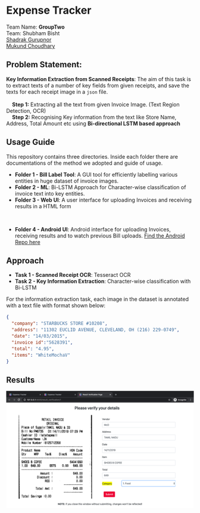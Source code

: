 # Expense Tracker
Team Name: **GroupTwo**<br/>
Team: Shubham Bisht<br/>
[Shadrak Gurupnor](https://github.com/shadrak98)<br/>
[Mukund Choudhary](https://github.com/mukund126)

## **Problem Statement:** <br/>
**Key Information Extraction from Scanned Receipts**: The aim of this task is to extract texts of a number of key fields from given receipts, and save the texts for each receipt image in a `json` file.
<br/><br/>
&nbsp;  &nbsp;  **Step 1:** Extracting all the text from given Invoice Image. (Text Region Detection, OCR) <br/>
&nbsp;  &nbsp;  **Step 2:** Recognising Key information from the text like Store Name, Address, Total Amount etc using **Bi-directional LSTM based approach**

## Usage Guide

This repository contains three directories. Inside each folder there are documentations of the method we adopted and guide of usage.

- **Folder 1 - Bill Label Tool**: A GUI tool for efficiently labelling various entities in huge dataset of invoice images.
- **Folder 2 - ML**: Bi-LSTM Approach for Character-wise classification of invoice text into key entities.
- **Folder 3 - Web UI**: A user interface for uploading Invoices and receiving results in a HTML form
<br/>

- **Folder 4 - Android UI**: Android interface for uploading Invoices, receiving results and to watch previous Bill uploads. <a href="https://github.com/shubham99bisht/Expos" target="_blank">Find the Android Repo here</a>

## Approach

- **Task 1 - Scanned Receipt OCR**: Tesseract OCR
- **Task 2 - Key Information Extraction**: Character-wise classification with Bi-LSTM

For the information extraction task, each image in the dataset is annotated with a text file with format shown below:
```json
{
  "company": "STARBUCKS STORE #10208",
  "address": "11302 EUCLID AVENUE, CLEVELAND, OH (216) 229-0749",
  "date": "14/03/2015",
  "invoice id":"5628391",
  "total": "4.95",
  "items": "WhiteMochaV"
}
```

## Results

![](Media/demo_result.png)
